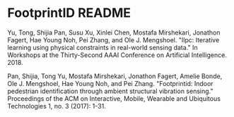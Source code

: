 # FootprintID README

Yu, Tong, Shijia Pan, Susu Xu, Xinlei Chen, Mostafa Mirshekari, Jonathon Fagert, Hae Young Noh, Pei Zhang, and Ole J. Mengshoel. "Ilpc: Iterative learning using physical constraints in real-world sensing data." In Workshops at the Thirty-Second AAAI Conference on Artificial Intelligence. 2018.

Pan, Shijia, Tong Yu, Mostafa Mirshekari, Jonathon Fagert, Amelie Bonde, Ole J. Mengshoel, Hae Young Noh, and Pei Zhang. "Footprintid: Indoor pedestrian identification through ambient structural vibration sensing." Proceedings of the ACM on Interactive, Mobile, Wearable and Ubiquitous Technologies 1, no. 3 (2017): 1-31.
